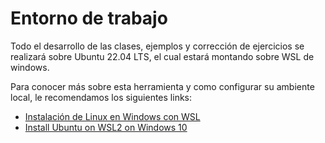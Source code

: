 #
# Entorno de trabajo

Todo el desarrollo de las clases, ejemplos y corrección de ejercicios se realizará sobre Ubuntu 22.04 LTS, el cual estará montando sobre WSL de windows.

Para conocer más sobre esta herramienta y como configurar su ambiente local, le recomendamos los siguientes links:
  - [Instalación de Linux en Windows con WSL](https://learn.microsoft.com/es-mx/windows/wsl/install)
  - [Install Ubuntu on WSL2 on Windows 10](https://ubuntu.com/tutorials/install-ubuntu-on-wsl2-on-windows-10#1-overview)
